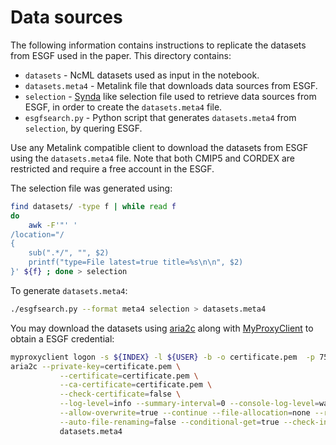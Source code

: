 # Data sources

The following information contains instructions to replicate the datasets from ESGF used in the paper. This directory contains:

- `datasets` - NcML datasets used as input in the notebook.
- `datasets.meta4` - Metalink file that downloads data sources from ESGF.
- `selection` - [Synda](https://prodiguer.github.io/synda/index.html) like selection file used to retrieve data sources from ESGF, in order to create the `datasets.meta4` file.
- `esgfsearch.py` - Python script that generates `datasets.meta4` from `selection`, by quering ESGF.

Use any Metalink compatible client to download the datasets from ESGF using the `datasets.meta4` file. Note that both CMIP5 and CORDEX are restricted and require a free account in the ESGF.

The selection file was generated using:

```bash
find datasets/ -type f | while read f
do
    awk -F'"' '
/location="/
{
    sub(".*/", "", $2)
    printf("type=File latest=true title=%s\n\n", $2)
}' ${f} ; done > selection
```

To generate `datasets.meta4`:

```bash
./esgfsearch.py --format meta4 selection > datasets.meta4
```

You may download the datasets using [aria2c](https://aria2.github.io/) along with [MyProxyClient](https://pypi.org/project/MyProxyClient/) to obtain a ESGF credential:

```bash
myproxyclient logon -s ${INDEX} -l ${USER} -b -o certificate.pem  -p 7512 -t720
aria2c --private-key=certificate.pem \
           --certificate=certificate.pem \
           --ca-certificate=certificate.pem \
           --check-certificate=false \
           --log-level=info --summary-interval=0 --console-log-level=warn \
           --allow-overwrite=true --continue --file-allocation=none --remote-time=true \
           --auto-file-renaming=false --conditional-get=true --check-integrity=true \
           datasets.meta4
```
